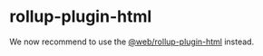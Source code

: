 # rollup-plugin-html

We now recommend to use the [@web/rollup-plugin-html](https://modern-web.dev/docs/building/rollup-plugin-html/) instead.

